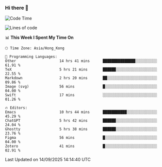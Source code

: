 ### Hi there 👋

<!--
**nicehiro/nicehiro** is a ✨ _special_ ✨ repository because its `README.md` (this file) appears on your GitHub profile.

Here are some ideas to get you started:

- 🔭 I’m currently working on ...
- 🌱 I’m currently learning ...
- 👯 I’m looking to collaborate on ...
- 🤔 I’m looking for help with ...
- 💬 Ask me about ...
- 📫 How to reach me: ...
- 😄 Pronouns: ...
- ⚡ Fun fact: ...
-->

<!--START_SECTION:waka-->
![Code Time](http://img.shields.io/badge/Code%20Time-1%2C011%20hrs%2025%20mins-blue)

![Lines of code](https://img.shields.io/badge/From%20Hello%20World%20I%27ve%20Written-1.9%20million%20lines%20of%20code-blue)

📊 **This Week I Spent My Time On** 

```text
🕑︎ Time Zone: Asia/Hong_Kong

💬 Programming Languages: 
Other                    14 hrs 41 mins      ███████████████░░░░░░░░░░   61.91 % 
TeX                      5 hrs 21 mins       ██████░░░░░░░░░░░░░░░░░░░   22.55 % 
Markdown                 2 hrs 20 mins       ██░░░░░░░░░░░░░░░░░░░░░░░   09.86 % 
Image (svg)              56 mins             █░░░░░░░░░░░░░░░░░░░░░░░░   04.00 % 
Swift                    17 mins             ░░░░░░░░░░░░░░░░░░░░░░░░░   01.26 % 

🔥 Editors: 
Emacs                    10 hrs 44 mins      ███████████░░░░░░░░░░░░░░   45.29 % 
ChatGPT                  5 hrs 42 mins       ██████░░░░░░░░░░░░░░░░░░░   24.04 % 
Ghostty                  5 hrs 38 mins       ██████░░░░░░░░░░░░░░░░░░░   23.76 % 
Figma                    56 mins             █░░░░░░░░░░░░░░░░░░░░░░░░   04.00 % 
Zotero                   41 mins             █░░░░░░░░░░░░░░░░░░░░░░░░   02.91 % 
```


 Last Updated on 14/09/2025 14:14:40 UTC
<!--END_SECTION:waka-->
